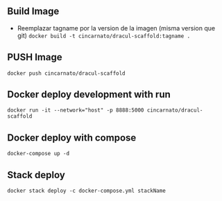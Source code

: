 ## Build Image
* Reemplazar tagname por la version de la imagen (misma version que git)
`docker build -t cincarnato/dracul-scaffold:tagname .`

## PUSH Image

`docker push cincarnato/dracul-scaffold`

## Docker deploy development with run

`docker run -it --network="host" -p 8888:5000 cincarnato/dracul-scaffold`

## Docker deploy with compose

`docker-compose up -d`

## Stack deploy
`docker stack deploy -c docker-compose.yml stackName`